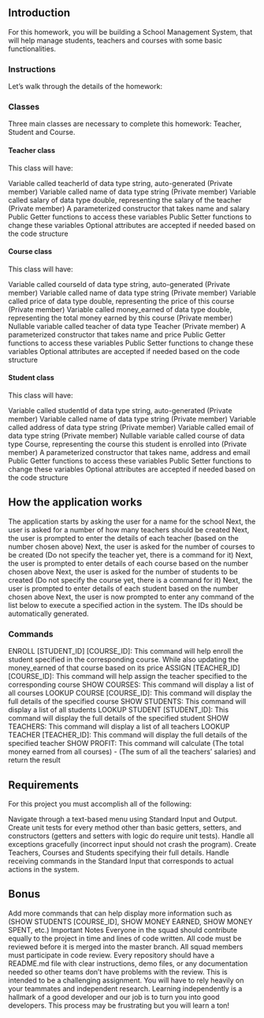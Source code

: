 ## Introduction
For this homework, you will be building a School Management System,
that will help manage students, teachers and courses with some basic functionalities.

### Instructions
Let’s walk through the details of the homework:

### Classes
Three main classes are necessary to complete this homework: Teacher, Student and Course.

#### Teacher class

This class will have:

Variable called teacherId of data type string, auto-generated (Private member)
Variable called name of data type string (Private member)
Variable called salary of data type double, representing the salary of the teacher (Private member)
A parameterized constructor that takes name and salary
Public Getter functions to access these variables
Public Setter functions to change these variables
Optional attributes are accepted if needed based on the code structure

#### Course class

This class will have:

Variable called courseId of data type string, auto-generated (Private member)
Variable called name of data type string (Private member)
Variable called price of data type double, representing the price of this course (Private member)
Variable called money_earned of data type double, representing the total money earned by this course (Private member)
Nullable variable called teacher of data type Teacher (Private member)
A parameterized constructor that takes name and price
Public Getter functions to access these variables
Public Setter functions to change these variables
Optional attributes are accepted if needed based on the code structure

#### Student class

This class will have:

Variable called studentId of data type string, auto-generated (Private member)
Variable called name of data type string (Private member)
Variable called address of data type string (Private member)
Variable called email of data type string (Private member)
Nullable variable called course of data type Course, representing the course this student is enrolled into (Private member)
A parameterized constructor that takes name, address and email
Public Getter functions to access these variables
Public Setter functions to change these variables
Optional attributes are accepted if needed based on the code structure

## How the application works

The application starts by asking the user for a name for the school
Next, the user is asked for a number of how many teachers should be created
Next, the user is prompted to enter the details of each teacher (based on the number chosen above)
Next, the user is asked for the number of courses to be created (Do not specify the teacher yet, there is a command for it)
Next, the user is prompted to enter details of each course based on the number chosen above
Next, the user is asked for the number of students to be created (Do not specify the course yet, there is a command for it)
Next, the user is prompted to enter details of each student based on the number chosen above
Next, the user is now prompted to enter any command of the list below to execute a specified action in the system.
The IDs should be automatically generated.

### Commands
ENROLL [STUDENT_ID] [COURSE_ID]: This command will help enroll the student specified in the corresponding course. While also updating the money_earned of that course based on its price
ASSIGN [TEACHER_ID] [COURSE_ID]: This command will help assign the teacher specified to the corresponding course
SHOW COURSES: This command will display a list of all courses
LOOKUP COURSE [COURSE_ID]: This command will display the full details of the specified course
SHOW STUDENTS: This command will display a list of all students
LOOKUP STUDENT [STUDENT_ID]: This command will display the full details of the specified student
SHOW TEACHERS: This command will display a list of all teachers
LOOKUP TEACHER [TEACHER_ID]: This command will display the full details of the specified teacher
SHOW PROFIT: This command will calculate (The total money earned from all courses) - (The sum of all the teachers’ salaries) and return the result

## Requirements
For this project you must accomplish all of the following:

Navigate through a text-based menu using Standard Input and Output.
Create unit tests for every method other than basic getters, setters, and constructors (getters and setters with logic do require unit tests).
Handle all exceptions gracefully (incorrect input should not crash the program).
Create Teachers, Courses and Students specifying their full details.
Handle receiving commands in the Standard Input that corresponds to actual actions in the system.

## Bonus
Add more commands that can help display more information such as (SHOW STUDENTS [COURSE_ID], SHOW MONEY EARNED, SHOW MONEY SPENT, etc.)
Important Notes
Everyone in the squad should contribute equally to the project in time and lines of code written.
All code must be reviewed before it is merged into the master branch.
All squad members must participate in code review.
Every repository should have a README.md file with clear instructions, demo files, or any documentation needed so other teams don’t have problems with the review.
This is intended to be a challenging assignment. You will have to rely heavily on your teammates and independent research. Learning independently is a hallmark of a good developer and our job is to turn you into good developers. This process may be frustrating but you will learn a ton!